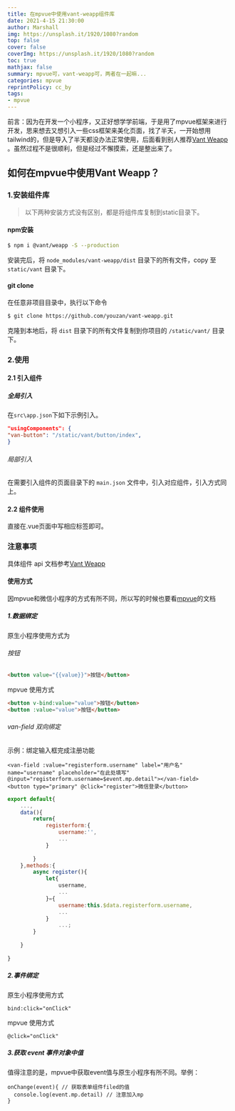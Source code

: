 ```yaml
---
title: 在mpvue中使用vant-weapp组件库
date: 2021-4-15 21:30:00
author: Marshall
img: https://unsplash.it/1920/1080?random
top: false
cover: false
coverImg: https://unsplash.it/1920/1080?random
toc: true
mathjax: false
summary: mpvue可，vant-weapp可，两者在一起嘛...
categories: mpvue
reprintPolicy: cc_by
tags:
- mpvue
---
```


前言：因为在开发一个小程序，又正好想学学前端，于是用了mpvue框架来进行开发，思来想去又想引入一些css框架来美化页面，找了半天，一开始想用tailwind的，但是导入了半天都没办法正常使用，后面看到别人推荐[Vant Weapp](https://vant-contrib.gitee.io/vant-weapp/#/home) 。虽然过程不是很顺利，但是经过不懈摸索，还是整出来了。

## 如何在mpvue中使用Vant Weapp？

### 1.安装组件库
> 以下两种安装方式没有区别，都是将组件库复制到static目录下。 

#### npm安装
``` bash
$ npm i @vant/weapp -S --production
```
安装完后，将 `node_modules/vant-weapp/dist` 目录下的所有文件，copy 至 `static/vant` 目录下。
#### git clone
在任意非项目目录中，执行以下命令
```bash
$ git clone https://github.com/youzan/vant-weapp.git
```
克隆到本地后，将 `dist` 目录下的所有文件复制到你项目的 `/static/vant/` 目录下。
### 2.使用
#### 2.1 引入组件
##### 全局引入
在`src\app.json`下如下示例引入。
```json
"usingComponents": {
"van-button": "/static/vant/button/index",
}
```
###### 局部引入
在需要引入组件的页面目录下的 `main.json` 文件中，引入对应组件，引入方式同上。

#### 2.2 组件使用
直接在.vue页面中写相应标签即可。

### 注意事项
具体组件 api 文档参考[Vant Weapp](https://vant-contrib.gitee.io/vant-weapp/#/home)
#### 使用方式
因mpvue和微信小程序的方式有所不同，所以写的时候也要看[mpvue](http://mpvue.com/)的文档
##### 1.数据绑定
原生小程序使用方式为
###### 按钮
```html
<button value="{{value}}">按钮</button>
```
mpvue 使用方式
```html
<button v-bind:value="value">按钮</button>
<button :value="value">按钮</button> 
```
###### van-field 双向绑定
示例：绑定输入框完成注册功能
```vue
<van-field :value="registerform.username" label="用户名" name="username" placeholder="在此处填写" @input="registerform.username=$event.mp.detail"></van-field>
<button type="primary" @click="register">微信登录</button>
```
```js
export default{
    ...,
    data(){
        return{
            registerform:{
                username:'',
                ...
            }
            
        }
    },methods:{
        async register(){
            let{
                username,
                ...
            }={
                username:this.$data.registerform.username,
                ...
            }
                ...;
        }
        
    }
        
}
```

##### 2.事件绑定
原生小程序使用方式
```vue
bind:click="onClick"
```
mpvue 使用方式
```vue
@click="onClick"
```

##### 3.获取 event 事件对象中值
值得注意的是，mpvue中获取event值与原生小程序有所不同。举例：
```vue
onChange(event){ // 获取表单组件filed的值
  console.log(event.mp.detail) // 注意加入mp
}
```

